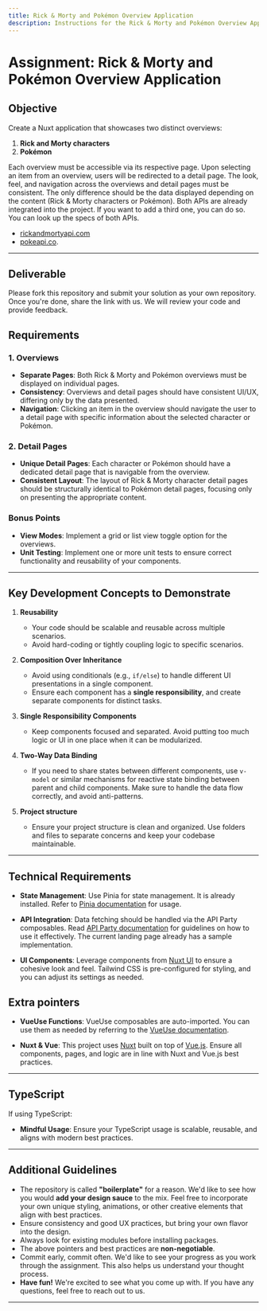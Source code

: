 ```yaml
---
title: Rick & Morty and Pokémon Overview Application
description: Instructions for the Rick & Morty and Pokémon Overview Application assignment
---
```


# Assignment: Rick & Morty and Pokémon Overview Application

## Objective

Create a Nuxt application that showcases two distinct overviews:

1. **Rick and Morty characters**
2. **Pokémon**

Each overview must be accessible via its respective page. Upon selecting an item from an overview, users will be redirected to a detail page. The look, feel, and navigation across the overviews and detail pages must be consistent. The only difference should be the data displayed depending on the content (Rick & Morty characters or Pokémon). Both APIs are already integrated into the project. If you want to add a third one, you can do so. You can look up the specs of both APIs.

- [rickandmortyapi.com](https://rickandmortyapi.com/documentation)
- [pokeapi.co](https://pokeapi.co/docs/v2).

---

## Deliverable

Please fork this repository and submit your solution as your own repository. Once you're done, share the link with us. We will review your code and provide feedback.

## Requirements

### 1. Overviews

- **Separate Pages**: Both Rick & Morty and Pokémon overviews must be displayed on individual pages.
- **Consistency**: Overviews and detail pages should have consistent UI/UX, differing only by the data presented.
- **Navigation**: Clicking an item in the overview should navigate the user to a detail page with specific information about the selected character or Pokémon.

### 2. Detail Pages

- **Unique Detail Pages**: Each character or Pokémon should have a dedicated detail page that is navigable from the overview.
- **Consistent Layout**: The layout of Rick & Morty character detail pages should be structurally identical to Pokémon detail pages, focusing only on presenting the appropriate content.

### Bonus Points

- **View Modes**: Implement a grid or list view toggle option for the overviews.
- **Unit Testing**: Implement one or more unit tests to ensure correct functionality and reusability of your components.

---

## Key Development Concepts to Demonstrate

1. **Reusability**

   - Your code should be scalable and reusable across multiple scenarios.
   - Avoid hard-coding or tightly coupling logic to specific scenarios.

2. **Composition Over Inheritance**

   - Avoid using conditionals (e.g., `if/else`) to handle different UI presentations in a single component.
   - Ensure each component has a **single responsibility**, and create separate components for distinct tasks.

3. **Single Responsibility Components**

   - Keep components focused and separated. Avoid putting too much logic or UI in one place when it can be modularized.

4. **Two-Way Data Binding**
   - If you need to share states between different components, use `v-model` or similar mechanisms for reactive state binding between parent and child components. Make sure to handle the data flow correctly, and avoid anti-patterns.
5. **Project structure**
   - Ensure your project structure is clean and organized. Use folders and files to separate concerns and keep your codebase maintainable.

---

## Technical Requirements

- **State Management**: Use Pinia for state management. It is already installed. Refer to [Pinia documentation](https://pinia.vuejs.org/) for usage.

- **API Integration**: Data fetching should be handled via the API Party composables. Read [API Party documentation](https://example.com/api-party) for guidelines on how to use it effectively. The current landing page already has a sample implementation.

- **UI Components**: Leverage components from [Nuxt UI](https://ui.nuxt.com/) to ensure a cohesive look and feel. Tailwind CSS is pre-configured for styling, and you can adjust its settings as needed.

## Extra pointers

- **VueUse Functions**: VueUse composables are auto-imported. You can use them as needed by referring to the [VueUse documentation](https://vueuse.org/).

- **Nuxt & Vue**: This project uses [Nuxt](https://nuxt.com/) built on top of [Vue.js](https://vuejs.org/). Ensure all components, pages, and logic are in line with Nuxt and Vue.js best practices.

---

## TypeScript

If using TypeScript:

- **Mindful Usage**: Ensure your TypeScript usage is scalable, reusable, and aligns with modern best practices.

---

## Additional Guidelines

- The repository is called **"boilerplate"** for a reason. We'd like to see how you would **add your design sauce** to the mix. Feel free to incorporate your own unique styling, animations, or other creative elements that align with best practices.
- Ensure consistency and good UX practices, but bring your own flavor into the design.
- Always look for existing modules before installing packages.
- The above pointers and best practices are **non-negotiable**.
- Commit early, commit often. We'd like to see your progress as you work through the assignment. This also helps us understand your thought process.
- **Have fun!** We're excited to see what you come up with. If you have any questions, feel free to reach out to us.

---
